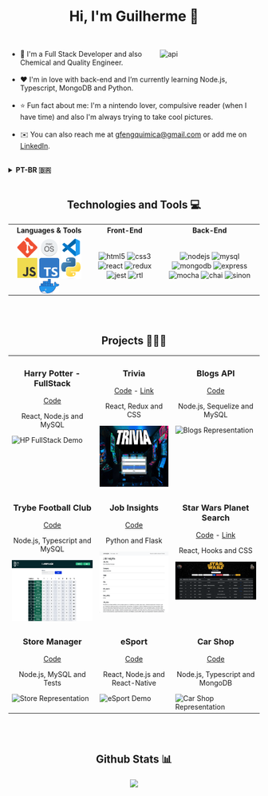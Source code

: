 <h1 align="center">Hi, I'm Guilherme 👋</h1>

<br>
<div>
  <img align="right" alt="api" src="https://cdn-icons-png.flaticon.com/512/2210/2210213.png" width="200px"/>
  <ul align="left">
    <li>🌱 I'm a Full Stack Developer and also Chemical and Quality Engineer.</li>
    <br>
    <li>❤️ I'm in love with back-end and I’m currently learning Node.js, Typescript, MongoDB and Python.</li>
    <br>
    <li>⭐️ Fun fact about me: I'm a nintendo lover, compulsive reader (when I have time) and also I'm always trying to take cool pictures.</li>
    <br>
    <li>
      ✉️ You can also reach me at 
      <a href="mailto:gfengquimica@gmail.com" target="_blank">gfengquimica@gmail.com</a> 
      or add me on 
      <a href="https://www.linkedin.com/in/guilherme-ac-fernandes/" target="_blank">
      LinkedIn</a>.
  </ul>
</div>

<br>
<details>
  <summary><strong>PT-BR 🇧🇷</strong></summary><br />
  <h3 align="center">Oi, eu sou o Guilherme 👋</h3>
  <ul>
    <li>🌱 Eu sou Desenvolvedor Full Stack e também Engenheiro Químico e da Qualidade.</li>
    <br>
    <li>❤️ Estou apaixonado por back-end e estou aprendendo Node.js, Typescript, MongoDB e Python.</li>
    <br>
    <li>⭐️ Fato divertido sobre mim: sou Nintendista, leitor compulsivo (quando tenho tempo) e também estou sempre tentando tirar fotos legais.</li>
    <br>
    <li>
      ✉️ Você pode entrar em contato comigo pelo
      <a href="mailto:gfengquimica@gmail.com" target="_blank">gfengquimica@gmail.com</a> 
      ou me adicionar no 
      <a href="https://www.linkedin.com/in/guilherme-ac-fernandes/" target="_blank">
      LinkedIn</a>.
  </ul>
</details>
<br>

<h2 align="center">Technologies and Tools 💻</h2>
<table align="center">
  <tr>
    <th>Languages & Tools</th>
    <th>Front-End</th> 
    <th>Back-End</th>
  </tr>
  <tr align="center">
    <td display="flex">
      <img align="center" alt="git" src="./images/git.png" width="40px"/>
      <img align="center" alt="macos" src="./images/mac.png" width="40px"/>
      <img align="center" alt="vscode" src="./images/vscode.png" width="40px"/>
      <img align="center" alt="javascript" src="./images/javascript.png" width="40px"/>
      <img align="center" alt="typescript" src="./images/typescript.png" width="40px" />
      <img align="center" alt="python" src="./images/python.png" width="40px" />
      <img align="center" alt="docker" src="./images/docker.png" width="40px"/>
    </td>
    <td align="center">
      <img align="center" alt="html5" src="https://cdn.jsdelivr.net/gh/devicons/devicon/icons/html5/html5-original.svg" width="40px"/>
      <img align="center" alt="css3" src="https://cdn.jsdelivr.net/gh/devicons/devicon/icons/css3/css3-original.svg" width="40px"/>
      <img align="center" alt="react" src="https://cdn.jsdelivr.net/gh/devicons/devicon/icons/react/react-original.svg" width="40px"/>
      <img align="center" alt="redux" src="https://everyday.codes/wp-content/uploads/2020/01/0-U2DmhXYumRyXH6X1.png" width="40px"/>
      <img align="center" alt="jest" src="https://cdn.jsdelivr.net/gh/devicons/devicon/icons/jest/jest-plain.svg" width="40px"/>
      <img align="center" alt="rtl" src="https://testing-library.com/img/octopus-128x128.png" width="40px"/>
    </td> 
    <td align="center">
      <img align="center" alt="nodejs" src="https://cdn.jsdelivr.net/gh/devicons/devicon/icons/nodejs/nodejs-original.svg" width="40px"/>
      <img align="center" alt="mysql" src="https://cdn.jsdelivr.net/gh/devicons/devicon/icons/mysql/mysql-original.svg" width="40px"/>
    <img align="center" alt="mongodb" src="https://cdn.jsdelivr.net/gh/devicons/devicon/icons/mongodb/mongodb-original.svg" width="40px"/>
      <img align="center" alt="express" src="https://camo.githubusercontent.com/40756575fc2fd74b1883ea0cc5c2a49aa7048ab58286f43a121109d69a9ea160/68747470733a2f2f63646e2e6a7364656c6976722e6e65742f67682f64657669636f6e732f64657669636f6e2f69636f6e732f657870726573732f657870726573732d6f726967696e616c2e737667" width="40px"/>
      <img align="center" alt="mocha" src="https://blog.knoldus.com/wp-content/uploads/2019/12/mocha.png" width="40px"/>
      <img align="center" alt="chai" src="https://avatars.githubusercontent.com/u/1515293?s=280&v=4" width="40px"/>
      <img align="center" alt="sinon" src="https://sinonjs.org/assets/images/logo.png" width="40px"/>
    </td>
  </tr>
</table>

<br>
<br>

<h2 align="center">Projects 👨🏻‍💻</h2>
<table>
  <tr>
    <td valign="top">
      <h3 align="center">Harry Potter - FullStack</h3>
      <p align="center">
        <a href="https://github.com/guilherme-ac-fernandes/harrypotter-fullstack">Code</a>
      </p>
      <p align="center">React, Node.js and MySQL</p>
      <img width="300px" style="width: 300px; height: 122px;" src="https://github.com/guilherme-ac-fernandes/harrypotter-fullstack/blob/main/harrypotter-fullstack.png" alt="HP FullStack Demo"/>
    </td>
    <td valign="top">
      <h3 align="center">Trivia</h3>
      <p align="center">
        <a href="https://github.com/guilherme-ac-fernandes/trivia">Code</a>
        <span> - </span>
        <a href="https://trivia-pink.vercel.app/">Link</a>
      </p>
      <p align="center">React, Redux and CSS</p>
      <img width="300px" style="width: 300px; height: 122px;" src="https://github.com/guilherme-ac-fernandes/trivia/blob/main/trivia.png" alt="Trivia Demo"/>
    </td>
    <td valign="top">
      <h3 align="center">Blogs API</h3>
      <p align="center">
        <a href="https://github.com/guilherme-ac-fernandes/blogs-api">Code</a>
      </p>
      <p align="center">Node.js, Sequelize and MySQL</p>
      <img width="300px" style="width: 300px; height: 122px;" src="https://www.salesforce.com/content/dam/blogs/ca/Blog%20Posts/anatomy-of-a-blog-post-deconstructed-open-graph.jpg" alt="Blogs Representation"/>
    </td>
    
  </tr>
  <tr>
    <td valign="top">
      <h3 align="center">Trybe Football Club</h3>
      <p align="center">
        <a href="https://github.com/guilherme-ac-fernandes/trybe-futebol-clube">Code</a>
      </p>
      <p align="center">Node.js, Typescript and MySQL</p>
      <img width="300px" style="width: 300px; height: 122px;" src="https://github.com/guilherme-ac-fernandes/trybe-futebol-clube/blob/main/tfc_classificacao.png" alt="TFC Demo"/>
    </td>
    <td valign="top">
      <h3 align="center">Job Insights</h3>
      <p align="center">
        <a href="https://github.com/guilherme-ac-fernandes/job-insights">Code</a>
      </p>
      <p align="center">Python and Flask</p>
      <img width="300px" style="width: 300px; height: 122px;" style="width: 300px; height: 122px;" src="https://github.com/guilherme-ac-fernandes/job-insights/blob/main/.images/job_index.png" alt="Job Insights Demo"/>
    </td>
    <td valign="top">
      <h3 align="center">Star Wars Planet Search</h3>
      <p align="center">
        <a href="https://github.com/guilherme-ac-fernandes/starwars-planets-search">Code</a>
        <span> - </span>
        <a href="https://starwars-planets-search-alpha.vercel.app/">Link</a>
      </p>
      <p align="center">React, Hooks and CSS</p>
      <img width="300px" src="https://github.com/guilherme-ac-fernandes/starwars-planets-search/blob/main/starwars-planets-search.png" alt="Star Wars Demo"/>
    </td>
    
  </tr>
  <tr>
    <td valign="top">
      <h3 align="center">Store Manager</h3>
      <p align="center">
        <a href="https://github.com/guilherme-ac-fernandes/store-manager">Code</a>
      </p>
      <p align="center">Node.js, MySQL and Tests</p>
      <img width="300px" style="width: 300px; height: 122px;" src="https://media-cldnry.s-nbcnews.com/image/upload/newscms/2017_26/2053956/170627-better-grocery-store-main-se-539p.jpg" alt="Store Representation"/>
    </td>
    <td valign="top">
      <h3 align="center">eSport</h3>
      <p align="center">
        <a href="https://github.com/guilherme-ac-fernandes/nlw-esports-ignite">Code</a>
      </p>
      <p align="center">React, Node.js and React-Native</p>
      <img width="300px" style="width: 300px; height: 122px;" style="width: 300px; height: 122px;" src="https://github.com/guilherme-ac-fernandes/nlw-esports-ignite/blob/main/demo-imagens/web-01.png" alt="eSport Demo"/>
    </td>
    <td valign="top">
      <h3 align="center">Car Shop</h3>
      <p align="center">
        <a href="https://github.com/guilherme-ac-fernandes/car-shop">Code</a>
      </p>
      <p align="center">Node.js, Typescript and MongoDB</p>
      <img width="300px" style="width: 300px; height: 122px;" src="https://thumbs.dreamstime.com/b/auto-car-service-repair-center-garage-cars-landscape-exterior-building-station-vector-illustration-151849543.jpg" alt="Car Shop Representation"/>
    </td>
    
  </tr>
</table>



<br>
<br>

<h2 align="center">Github Stats 📊</h2> 

<p align="center">
  <a href="https://github.com/anuraghazra/github-readme-stats">
    <img
      align="center"
      height="180"
      src="https://github-readme-stats.vercel.app/api?username=guilherme-ac-fernandes&count_private=true&show_icons=true&custom_title=Github%20Status&hide=issues&theme=radical"
    />
  </a>
</p>

<br>

<!-- <img align='right' src="https://komarev.com/ghpvc/?username=guilherme-ac-fernandes&label=Profile%20views&color=brightgreen&style=for-the-badge" alt="guilherme-ac-fernandes visits" /> -->
